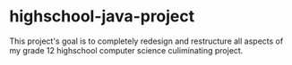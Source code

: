# highschool-java-project
This project's goal is to completely redesign and restructure all aspects of my grade 12 highschool computer science culiminating project.
